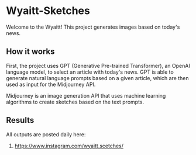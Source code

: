 # Wyaitt-Sketches


Welcome to the Wyaitt! 
This project generates images based on today's news.

## How it works

First, the project uses GPT (Generative Pre-trained Transformer), an OpenAI language model, 
to select an article with today's news. GPT is able to generate natural language prompts based 
on a given article, which are then used as input for the Midjourney API.

Midjourney is an image generation API that uses machine learning algorithms to create 
sketches based on the text prompts.

## Results 

All outputs are posted daily here: 

1. https://www.instagram.com/wyaitt.scetches/